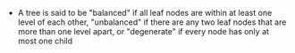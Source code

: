 - A tree is said to be "balanced" if all leaf nodes are within at least one level of each other, "unbalanced" if there are any two leaf nodes that are more than one level apart, or "degenerate" if every node has only at most one child